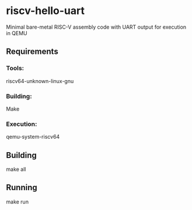 # riscv-hello-uart
Minimal bare-metal RISC-V assembly code with UART output for execution in QEMU

## Requirements
### Tools:
riscv64-unknown-linux-gnu

### Building:
Make

### Execution:
qemu-system-riscv64

## Building
make all

## Running
make run
